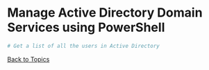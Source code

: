 # Manage Active Directory Domain Services using PowerShell

```PowerShell
# Get a list of all the users in Active Directory

```


[Back to Topics](../README.md#afternoon-session)
